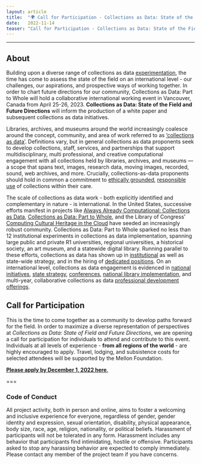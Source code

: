 ```yaml
---
layout: article
title:  "🌍 Call for Participation - Collections as Data: State of the Field and Future Directions 🌏"
date:   2022-11-14 
teaser: "Call for Participation - Collections as Data: State of the Field and Future Directions"
---
```

---

## About

Building upon a diverse range of collections as data [experimentation](https://collectionsasdata.github.io/part2whole/), the time has come to assess the state of the field on an international level - our challenges, our aspirations, and prospective ways of working together. In order to chart future directions for our community, Collections as Data: Part to Whole will hold a collaborative international working event in Vancouver, Canada from April 25-26, 2023. **Collections as Data: State of the Field and Future Directions** will inform the production of a white paper and subsequent collections as data initiatives.

Libraries, archives, and museums around the world increasingly coalesce around the concept, community, and area of work referred to as [‘collections as data’](https://collectionsasdata.github.io/statement/). Definitions vary, but in general collections as data proponents seek to develop collections, staff, services, and partnerships that support multidisciplinary, multi professional, and creative computational engagement with all collections held by libraries, archives, and museums — a scope that spans text, images, research data, moving images, recorded, sound, web archives, and more. Crucially, collections-as-data proponents should hold in common a commitment to [ethically grounded](https://collectionsasdata.github.io/statement/), [responsible use](https://specialcollections.du.edu/cad/form/termsOfUse) of collections within their care. 

The scale of collections as data work - both explicitly identified and complementary in nature - is international. In the United States, successive efforts manifest in projects like [Always Already Computational: Collections as Data](https://osf.io/mx6uk/wiki/home/), [Collections as Data: Part to Whole](https://osf.io/r9n3s/wiki/home/), and the Library of Congress’ [Computing Cultural Heritage in the Cloud](https://labs.loc.gov/work/experiments/cchc/) have seeded an increasingly robust community. Collections as Data: Part to Whole sparked no less than 12 institutional experiments in collections as data implementation, spanning large public and private R1 universities, regional universities, a historical society, an art museum, and a statewide digital library. Running parallel to these efforts, collections as data has shown up in [institutional](https://library.brown.edu/hay/collectionpolicy/integrative-themes-in-sciences/) as well as  state-wide strategy, and in the hiring of [dedicated positions](https://digitalhumanitiesnow.org/2019/04/job-manager-of-digital-collections-as-data-johns-hopkins-university/). On an international level, collections as data engagement is evidenced in [national initiatives](https://www.kbr.be/en/projects/data-kbr-be/), [state strategy](https://www.slq.qld.gov.au/digital-strategy), [conferences](https://www.slq.qld.gov.au/makingmeaning), [national library implementation](https://data.nls.uk/), and multi-year, collaborative collections as data [professional development offerings](https://dhtraining.org/hilt/course/collections-as-data-2018/). 

## Call for Participation 

This is the time to come together as a community to develop paths forward for the field. In order to maximize a diverse representation of perspectives at *Collections as Data: State of Field and Future Directions*, we are opening a call for participation for individuals to attend and contribute to this event. Individuals at all levels of experience - **from all regions of the world** - are highly encouraged to apply. Travel, lodging, and subsistence costs for selected attendees will be supported by the Mellon Foundation.  

[**Please apply by December 1, 2022 here**.](https://docs.google.com/forms/d/e/1FAIpQLSeZAJ9gL1TBhHvG_kDiC1S7hP_aytqoBnEf74ecqOCLshn02w/viewform?usp=sf_link) 

===

### Code of Conduct

All project activity, both in person and online, aims to foster a welcoming and inclusive experience for everyone, regardless of gender, gender identity and expression, sexual orientation, disability, physical appearance, body size, race, age, religion, nationality, or political beliefs. Harassment of participants will not be tolerated in any form. Harassment includes any behavior that participants find intimidating, hostile or offensive. Participants asked to stop any harassing behavior are expected to comply immediately. Please contact any member of the project team if you have concerns.
